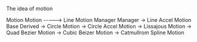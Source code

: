 The idea of motion


Motion      Motion      -----> Line Motion
Manager     Manager         -> Line Accel Motion
Base        Derived         -> Circle Motion
                            -> Circle Accel Motion
                            -> Lissajous Motion
                            -> Quad Bezier Motion
                            -> Cubic Beizer Motion
                            -> Catmullrom Spline Motion


